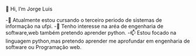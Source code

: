 👋 Hi, I’m Jorge Luis

-👀 Atualmente estou cursando o terceiro periodo de sistemas de informação na ufpi.
-🌱 Tenho interesse na aréa de engenharia de software,web também pretendo aprender python.
-📫 Estou focado na linguagem python,mas pretendo aprender me aprofundar em engenharia de software ou Programação web.

